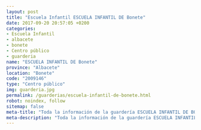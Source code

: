 ```yaml
---
layout: post
title: "Escuela Infantil ESCUELA INFANTIL DE Bonete"
date: 2017-09-20 20:57:05 +0200
categories:
- Escuela Infantil
- albacete
- bonete
- Centro público
- guarderia
name: "ESCUELA INFANTIL DE Bonete"
province: "Albacete"
location: "Bonete"
code: "2009146"
type: "Centro público"
img: guarderia.jpg
permalink: /guarderias/escuela-infantil-de-bonete.html
robot: noindex, follow
sitemap: false
meta-title: "Toda la información de la guardería ESCUELA INFANTIL DE BONETE"
meta-description: "Toda la información de la guardería ESCUELA INFANTIL DE BONETE"
---
```

